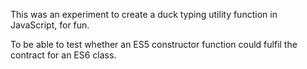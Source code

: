 This was an experiment to create a duck typing utility function in JavaScript, for fun.

To be able to test whether an ES5 constructor function could fulfil the contract for an ES6 class.
